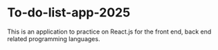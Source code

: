 # To-do-list-app-2025
This is an application to practice on React.js for the front end, back end related programming languages.
